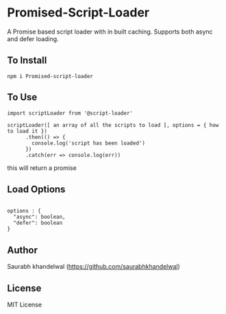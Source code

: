 # Promised-Script-Loader

A Promise based script loader with in built caching. Supports both async and defer loading.


## To Install
``` 
npm i Promised-script-loader
```

## To Use
``` 
import scriptLoader from '@script-loader'

scriptLoader([ an array of all the scripts to load ], options = { how to load it })
      .then(() => {
        console.log('script has been loaded')
      })
      .catch(err => console.log(err))

``` 
this will return a promise

## Load Options

```

options : {
  "async": boolean,
  "defer": boolean
}

```


## Author

Saurabh khandelwal (https://github.com/saurabhkhandelwal)

## License

MIT License
